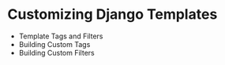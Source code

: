 # Customizing Django Templates
- Template Tags and Filters
- Building Custom Tags
- Building Custom Filters 
